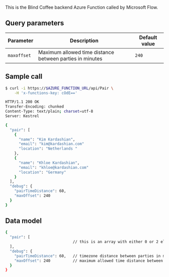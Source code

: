 This is the Blind Coffee backend Azure Function called by Microsoft Flow.

## Query parameters

| Parameter   | Description | Default value |
| ----------- | ----------- | ------------- |
| `maxoffset` | Maximum allowed time distance between parties in minutes | `240` |

## Sample call

```bash
$ curl -i https://$AZURE_FUNCTION_URL/api/Pair \
    -H 'x-functions-key: cOdE=='

HTTP/1.1 200 OK
Transfer-Encoding: chunked
Content-Type: text/plain; charset=utf-8
Server: Kestrel

{
  "pair": [
    {
      "name": "Kim Kardashian",
      "email": "kim@kardashian.com"
      "location": "Netherlands "
    },
    {
      "name": "Khloe Kardashian",
      "email": "khloe@kardashian.com"
      "location": "Germany"
    }
  ],
  "debug": {
    "pairTimeDistance": 60,
    "maxOffset": 240
  }
}
```

## Data model

```bash
{
  "pair": [
                              // this is an array with either 0 or 2 elemets returned
  ],
  "debug": {
    "pairTimeDistance": 60,   // timezone distance between parties in minutes
    "maxOffset": 240          // maximum allowed time distance between parties in minutes
  }
}
```